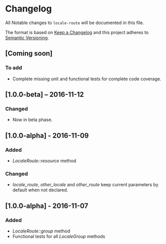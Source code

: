 # Changelog

All Notable changes to `locale-route` will be documented in this file.

The format is based on [Keep a Changelog](http://keepachangelog.com/) 
and this project adheres to [Semantic Versioning](http://semver.org/).

## [Coming soon]
### To add
- Complete missing unit and functional tests for complete code coverage.

## [1.0.0-beta] – 2016-11-12
### Changed

- Now in beta phase.

## [1.0.0-alpha] - 2016-11-09
### Added
- *LocaleRoute::resource* method

### Changed
- *locale_route*, *other_locale* and *other_route* keep current parameters by default when not declared.

## [1.0.0-alpha] - 2016-11-07
### Added
- *LocaleRoute::group* method
- Functional tests for all *LocaleGroup* methods


